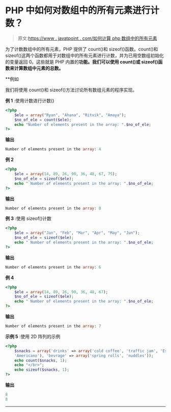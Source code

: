 # PHP 中如何对数组中的所有元素进行计数？

> 原文:[https://www . javatpoint . com/如何计算 php 数组中的所有元素](https://www.javatpoint.com/how-to-count-all-elements-in-an-array-in-php)

为了计数数组中的所有元素，PHP 提供了 count()和 sizeof()函数。count()和 sizeof()这两个函数都用于对数组中的所有元素进行计数，并为已用空数组初始化的变量返回 0。这些就是 PHP 内置的**功能。我们可以使用 count()或 sizeof()函数来计算数组中元素的总数。**

 **例如

我们将使用 count()和 sizeof()方法讨论所有数组元素的程序实现。

**例 1** :使用计数进行计数()

```php
<?php
	$ele = array("Ryan", "Ahana", "Ritvik", "Amaya");
	$no_of_ele = count($ele);
	echo "Number of elements present in the array: ".$no_of_ele;
?>

```

**输出**

```php
Number of elements present in the array: 4

```

**例 2**

```php
<?php
	$ele = array(14, 89, 26, 90, 36, 48, 67, 75);
	$no_of_ele = sizeof($ele);
	echo " Number of elements present in the array: ".$no_of_ele;
?>

```

**输出**

```php
Number of elements present in the array: 8

```

**例 3** :使用 sizeof()计数

```php
<?php
	$ele = array("Jan", "Feb", "Mar", "Apr", "May", "Jun");
	$no_of_ele = sizeof($ele);
	echo " Number of elements present in the array: ".$no_of_ele;
?>

```

**输出**

```php
Number of elements present in the array: 6

```

**例 4**

```php
<?php
	$ele = array(14, 89, 26, 90, 36, 48, 67);
	$no_of_ele = sizeof($ele);
	echo " Number of elements present in the array: ".$no_of_ele;
?>

```

**输出**

```php
Number of elements present in the array: 7

```

**示例 5** :使用 2D 阵列的示例

```php
<?php
	$snacks = array('drinks' => array('cold coffee', 'traffic jam', 'Espresso',
	'Americano'), 'bevrage' => array('spring rolls', 'nuddles'));
	echo count($snacks, 1);
	echo "</br>";
	echo sizeof($snacks, 1);	
?>

```

**输出**

```php
8
8

```

* * ***